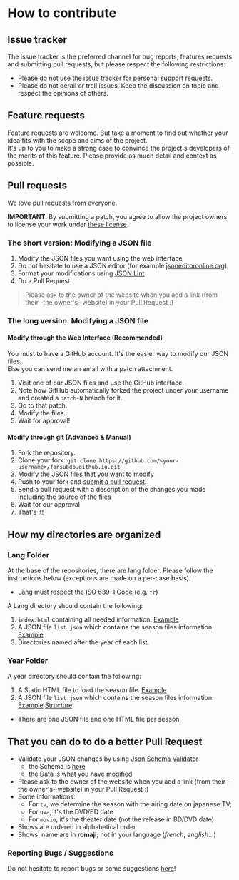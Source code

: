 # How to contribute

## Issue tracker

The issue tracker is the preferred channel for bug reports, features requests and submitting pull requests, but please respect the following restrictions:

 * Please do not use the issue tracker for personal support requests.
 * Please do not derail or troll issues. Keep the discussion on topic and respect the opinions of others.

## Feature requests

Feature requests are welcome. But take a moment to find out whether your idea fits with the scope and aims of the project.<br>It's up to you to make a strong case to convince the project's developers of the merits of this feature. Please provide as much detail and context as possible.

## Pull requests 

We love pull requests from everyone.

**IMPORTANT**: By submitting a patch, you agree to allow the project owners to license your work under [these license][License].

### The short version: Modifying a JSON file

1. Modify the JSON files you want using the web interface
2. Do not hesitate to use a JSON editor (for example [jsoneditoronline.org][JSONEditor])
3. Format your modifications using [JSON Lint][JSONFormat]
4. Do a Pull Request

> Please ask to the owner of the website when you add a link (from their -the owner's- website) in your Pull Request :)

### The long version: Modifying a JSON file

#### Modify through the Web Interface (Recommended)

You must to have a GitHub account. It's the easier way to modify our JSON files.
<br>Else you can send me an email with a patch attachment.

1. Visit one of our JSON files and use the GitHub interface.
2. Note how GitHub automatically forked the project under your username and created a `patch-N` branch for it.
3. Go to that patch.
4. Modify the files.
5. Wait for approval!

#### Modify through git (Advanced & Manual)

 1. Fork the repository.
 2. Clone your fork: ```git clone https://github.com/<your-username>/fansubdb.github.io.git```
 2. Modify the JSON files that you want to modify
 3. Push to your fork and [submit a pull request][pr].
 4. Send a pull request with a description of the changes you made including the source of the files
 5. Wait for our approval
 6. That's it!

## How my directories are organized

### Lang Folder

At the base of the repositories, there are lang folder. Please follow the instructions below (exceptions are made on a per-case basis).

* Lang must respect the [ISO 639-1 Code][ISOCode] (e.g. ```fr```)

A Lang directory should contain the following:

1. `index.html` containing all needed information. [Example][index]
2. A JSON file `list.json` which contains the season files information. [Example][list]
3. Directories named after the year of each list.

### Year Folder

A year directory should contain the following:

1. A Static HTML file to load the season file. [Example][seasonHTML]
2. A JSON file `list.json` which contains the season files information. [Example][seasonJSON] [Structure][struct]
  * There are one JSON file and one HTML file per season.
  
## That you can do to do a better Pull Request

* Validate your JSON changes by using [Json Schema Validator][JSONValidator]
  * the Schema is [here][schemaJSON]
  * the Data is what you have modified
* Please ask to the owner of the website when you add a link (from their -the owner's- website) in your Pull Request :)
* Some informations:
  * For `tv`, we determine the season with the airing date on japanese TV;
  * For `ova`, it's the DVD/BD date
  * For `movie`, it's the theater date (not the release in BD/DVD date)
* Shows are ordered in alphabetical order
* Shows' name are in **romaji**; not in your language (*french*, *english*...)

### Reporting Bugs / Suggestions

Do not hesitate to report bugs or some suggestions [here][NEWIssue]!

[pr]: https://github.com/FansubDB/fansubdb.github.io/compare/
[JSONEditor]: http://www.jsoneditoronline.org
[JSONFormat]: http://jsonlint.com
[index]: fr/index.html
[list]: fr/list.json
[seasonHTML]: fr/2014/automne.html
[seasonJSON]: fr/2014/automne.json
[struct]: README.md#the-json-file-of-the-season-animes
[JSONValidator]: http://json-schema-validator.herokuapp.com
[schemaJSON]: season-schema.json
[NEWIssue]: https://github.com/FansubDB/fansubdb.github.io/issues/new
[ISOCode]: http://www.loc.gov/standards/iso639-2/php/code_list.php
[License]: README.md#license
